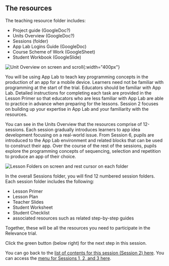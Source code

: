 ## The resources

The teaching resource folder includes:
+ Project guide (GoogleDoc?)
+ Units Overview (GoogleDoc?)
+ Sessions (folder)
+ App Lab Logins Guide (GoogleDoc)
+ Course Scheme of Work (GoogleSheet)
+ Student Workbook (GoogleSlide)

![Unit Overview on screen and scroll](images/Relevance-AccessMainFolder.png){:width="400px"}

You will be using App Lab to teach key programming concepts in the production of an app for a mobile device. Learners need not be familiar with programming at the start of the trial. Educators should be familiar with App Lab. Detailed instructions for completing each task are provided in the Lesson Primer so that educators who are less familiar with App Lab are able to practice in advance when preparing for the lessons. Session 2 focuses on building up your expertise in App Lab and your familiarity with the resources.

You can see in the Units Overview that the resources comprise of 12-sessions. Each session gradually introduces learners to app idea development focusing on a real-world issue. From Session 6, pupils are introduced to the App Lab environment and related blocks that can be used to construct their app. Over the course of the rest of the sessions, pupils explore the programming concepts of sequencing, selection and repetition to produce an app of their choice.

![Lesson Folders on screen and rest cursor on each folder](images/Relevance-LessonFolderAccess.gif)

In the overall Sessions folder, you will find 12 numbered session folders. Each session folder includes the following:
+ Lesson Primer
+ Lesson Plan
+ Teacher Slides
+ Student Worksheet
+ Student Checklist 
+ associated resources such as related step-by-step guides 

Together, these will be all the resources you need to participate in the Relevance trial.

Click the green button (below right) for the next step in this session.

You can go back to the [list of contents for this session (Session 2) here](https://projects.raspberrypi.org/en/projects/Year8-RelevanceTraining-Session2-GBICi4).
You can access the [menu for Sessions 1, 2, and 3 here](https://projects.raspberrypi.org/en/pathways/year8-relevancetraining-gbici4).
